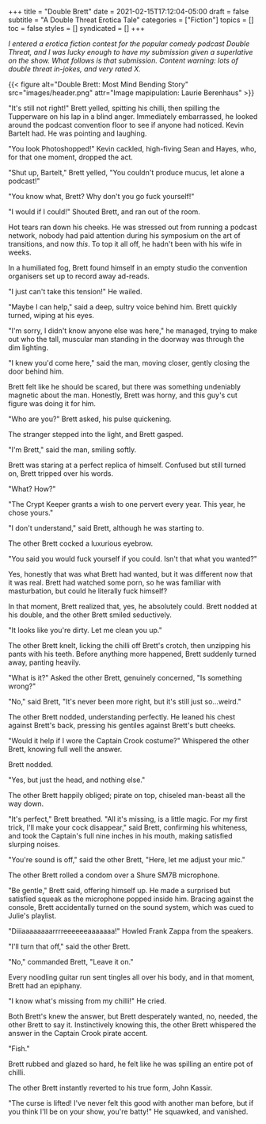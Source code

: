 +++
title = "Double Brett"
date = 2021-02-15T17:12:04-05:00
draft = false
subtitle = "A Double Threat Erotica Tale"
categories = ["Fiction"]
topics = []
toc = false
styles = []
syndicated = []
+++

_I entered a erotica fiction contest for the popular comedy podcast Double Threat, and I was lucky enough to have my submission given a superlative on the show. What follows is that submission. Content warning: lots of double threat in-jokes, and very rated X._

<!--more-->

{{< figure alt="Double Brett: Most Mind Bending Story" src="images/header.png" attr="Image mapipulation: Laurie Berenhaus" >}}

"It's still not right!" Brett yelled, spitting his chilli, then spilling
the Tupperware on his lap in a blind anger. Immediately embarrassed, he
looked around the podcast convention floor to see if anyone had noticed.
Kevin Bartelt had. He was pointing and laughing.

"You look Photoshopped!" Kevin cackled, high-fiving Sean and Hayes, who,
for that one moment, dropped the act.

"Shut up, Bartelt," Brett yelled, "You couldn't produce mucus, let alone
a podcast!"

"You know what, Brett? Why don't you go fuck yourself!"

"I would if I could!" Shouted Brett, and ran out of the room.

Hot tears ran down his cheeks. He was stressed out from running a
podcast network, nobody had paid attention during his symposium on the
art of transitions, and now *this*. To top it all off, he hadn't been
with his wife in weeks.

In a humiliated fog, Brett found himself in an empty studio the
convention organisers set up to record away ad-reads.

"I just can't take this tension!" He wailed.

"Maybe I can help," said a deep, sultry voice behind him. Brett quickly
turned, wiping at his eyes.

"I'm sorry, I didn't know anyone else was here," he managed, trying to
make out who the tall, muscular man standing in the doorway was through
the dim lighting.

"I knew you'd come here," said the man, moving closer, gently closing
the door behind him.

Brett felt like he should be scared, but there was something undeniably
magnetic about the man. Honestly, Brett was horny, and this guy's cut
figure was doing it for him.

"Who are you?" Brett asked, his pulse quickening.

The stranger stepped into the light, and Brett gasped.

"I'm Brett," said the man, smiling softly.

Brett was staring at a perfect replica of himself. Confused but still
turned on, Brett tripped over his words.

"What? How?"

"The Crypt Keeper grants a wish to one pervert every year. This year, he
chose yours."

"I don't understand," said Brett, although he was starting to.

The other Brett cocked a luxurious eyebrow.

"You said you would fuck yourself if you could. Isn't that what you
wanted?"

Yes, honestly that was what Brett had wanted, but it was different now
that it was real. Brett had watched some porn, so he was familiar with
masturbation, but could he literally fuck himself?

In that moment, Brett realized that, yes, he absolutely could. Brett
nodded at his double, and the other Brett smiled seductively.

"It looks like you're dirty. Let me clean you up."

The other Brett knelt, licking the chilli off Brett's crotch, then
unzipping his pants with his teeth. Before anything more happened, Brett
suddenly turned away, panting heavily.

"What is it?" Asked the other Brett, genuinely concerned, "Is something
wrong?"

"No," said Brett, "It's never been more right, but it's still just
so…weird."

The other Brett nodded, understanding perfectly. He leaned his chest
against Brett's back, pressing his gentiles against Brett's butt cheeks.

"Would it help if I wore the Captain Crook costume?" Whispered the other
Brett, knowing full well the answer.

Brett nodded.

"Yes, but just the head, and nothing else."

The other Brett happily obliged; pirate on top, chiseled man-beast all
the way down.

"It's perfect," Brett breathed. "All it's missing, is a little magic.
For my first trick, I'll make your cock disappear," said Brett,
confirming his whiteness, and took the Captain's full nine inches in his
mouth, making satisfied slurping noises.

"You're sound is off," said the other Brett, "Here, let me adjust your
mic."

The other Brett rolled a condom over a Shure SM7B microphone.

"Be gentle," Brett said, offering himself up. He made a surprised but
satisfied squeak as the microphone popped inside him. Bracing against
the console, Brett accidentally turned on the sound system, which was
cued to Julie's playlist.

"Diiiaaaaaaaarrrreeeeeeaaaaaaa!" Howled Frank Zappa from the speakers.

"I'll turn that off," said the other Brett.

"No," commanded Brett, "Leave it on."

Every noodling guitar run sent tingles all over his body, and in that
moment, Brett had an epiphany.

"I know what's missing from my chilli!" He cried.

Both Brett's knew the answer, but Brett desperately wanted, no, needed,
the other Brett to say it. Instinctively knowing this, the other Brett
whispered the answer in the Captain Crook pirate accent.

"Fish."

Brett rubbed and glazed so hard, he felt like he was spilling an entire
pot of chilli.

The other Brett instantly reverted to his true form, John Kassir.

"The curse is lifted! I've never felt this good with another man before,
but if you think I'll be on your show, you're batty!" He squawked, and
vanished.
